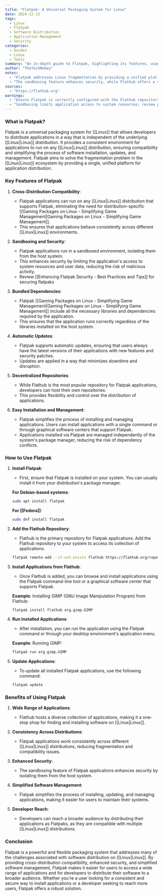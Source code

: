 ```yaml
---
title: "Flatpak: A Universal Packaging System for Linux"
date: 2024-12-13
tags:
  - Linux
  - Flatpak
  - Software Distribution
  - Application Management
  - Security
categories:
  - Guides
  - Linux
  - Tools
summary: "An in-depth guide to Flatpak, highlighting its features, usage, and benefits for simplifying software distribution and management on Linux."
author: "TheTechMokey"
notes:
  - "Flatpak addresses Linux fragmentation by providing a unified platform for application distribution."
  - "The sandboxing feature enhances security, while Flathub offers a vast repository of applications."
sources:
  - "https://flathub.org"
warnings:
  - "Ensure Flatpak is correctly configured with the Flathub repository for the best experience."
  - "Sandboxing limits application access to system resources; review permissions for sensitive use cases."
---
```


### What is Flatpak?

Flatpak is a universal packaging system for [[Linux]] that allows developers to distribute applications in a way that is independent of the underlying [[Linux|Linux]] distribution. It provides a consistent environment for applications to run on any [[Linux|Linux]] distribution, ensuring compatibility and simplifying the process of software installation, updates, and management. Flatpak aims to solve the fragmentation problem in the [[Linux|Linux]] ecosystem by providing a single, unified platform for application distribution.

### Key Features of Flatpak

1. **Cross-Distribution Compatibility**:
   - Flatpak applications can run on any [[Linux|Linux]] distribution that supports Flatpak, eliminating the need for distribution-specific [[Gaming Packages on Linux -  Simplifying Game Management|Gaming Packages on Linux -  Simplifying Game Management]].
   - This ensures that applications behave consistently across different [[Linux|Linux]] environments.

2. **Sandboxing and Security**:
   - Flatpak applications run in a sandboxed environment, isolating them from the host system.
   - This enhances security by limiting the application's access to system resources and user data, reducing the risk of malicious activity.
   - Review [[Enhancing Flatpak Security - Best Practices and Tips]] for securing flatpaks

3. **Bundled Dependencies**:
   - Flatpak [[Gaming Packages on Linux -  Simplifying Game Management|Gaming Packages on Linux -  Simplifying Game Management]] include all the necessary libraries and dependencies required by the application.
   - This ensures that the application runs correctly regardless of the libraries installed on the host system.

4. **Automatic Updates**:
   - Flatpak supports automatic updates, ensuring that users always have the latest versions of their applications with new features and security patches.
   - Updates are applied in a way that minimizes downtime and disruption.

5. **Decentralized Repositories**:
   - While Flathub is the most popular repository for Flatpak applications, developers can host their own repositories.
   - This provides flexibility and control over the distribution of applications.

6. **Easy Installation and Management**:
   - Flatpak simplifies the process of installing and managing applications. Users can install applications with a single command or through graphical software centers that support Flatpak.
   - Applications installed via Flatpak are managed independently of the system's package manager, reducing the risk of dependency conflicts.

### How to Use Flatpak

1. **Install Flatpak**:
   - First, ensure that Flatpak is installed on your system. You can usually install it from your distribution's package manager.

   **For Debian-based systems**:
   ```bash
   sudo apt install flatpak
   ```

   **For [[Fedora]]**:
   ```bash
   sudo dnf install flatpak
   ```

2. **Add the Flathub Repository**:
   - Flathub is the primary repository for Flatpak applications. Add the Flathub repository to your system to access its collection of applications.
   ```bash
   flatpak remote-add --if-not-exists flathub https://flathub.org/repo/flathub.flatpakrepo
   ```

3. **Install Applications from Flathub**:
   - Once Flathub is added, you can browse and install applications using the Flatpak command-line tool or a graphical software center that supports Flatpak.

   **Example**: Installing GIMP (GNU Image Manipulation Program) from Flathub:
   ```bash
   flatpak install flathub org.gimp.GIMP
   ```

4. **Run Installed Applications**:
   - After installation, you can run the application using the Flatpak command or through your desktop environment's application menu.

   **Example**: Running GIMP:
   ```bash
   flatpak run org.gimp.GIMP
   ```

5. **Update Applications**:
   - To update all installed Flatpak applications, use the following command:
   ```bash
   flatpak update
   ```

### Benefits of Using Flatpak

1. **Wide Range of Applications**:
   - Flathub hosts a diverse collection of applications, making it a one-stop shop for finding and installing software on [[Linux|Linux]].

2. **Consistency Across Distributions**:
   - Flatpak applications work consistently across different [[Linux|Linux]] distributions, reducing fragmentation and compatibility issues.

3. **Enhanced Security**:
   - The sandboxing feature of Flatpak applications enhances security by isolating them from the host system.

4. **Simplified Software Management**:
   - Flatpak simplifies the process of installing, updating, and managing applications, making it easier for users to maintain their systems.

5. **Developer Reach**:
   - Developers can reach a broader audience by distributing their applications as Flatpaks, as they are compatible with multiple [[Linux|Linux]] distributions.

### Conclusion

Flatpak is a powerful and flexible packaging system that addresses many of the challenges associated with software distribution on [[Linux|Linux]]. By providing cross-distribution compatibility, enhanced security, and simplified software management, Flatpak makes it easier for users to access a wide range of applications and for developers to distribute their software to a broader audience. Whether you're a user looking for a consistent and secure way to install applications or a developer seeking to reach more users, Flatpak offers a robust solution.